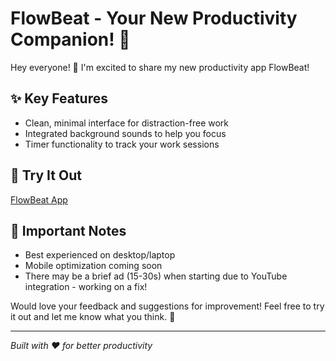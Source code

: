# FlowBeat - Your New Productivity Companion! 🎵

Hey everyone! 👋 I'm excited to share my new productivity app FlowBeat!

## ✨ Key Features
- Clean, minimal interface for distraction-free work
- Integrated background sounds to help you focus
- Timer functionality to track your work sessions

## 🔗 Try It Out
[FlowBeat App](https://kesharipiyush24.github.io/FlowBeat/)

## 📝 Important Notes
- Best experienced on desktop/laptop
- Mobile optimization coming soon
- There may be a brief ad (15-30s) when starting due to YouTube integration - working on a fix!

Would love your feedback and suggestions for improvement! Feel free to try it out and let me know what you think. 🙂

---
*Built with ❤️ for better productivity*
